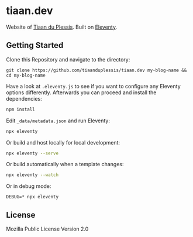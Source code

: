 # tiaan.dev

Website of [Tiaan du Plessis](https://github.com/tiaanduplessis). Built on [Eleventy](https://github.com/11ty/eleventy).

## Getting Started

Clone this Repository and navigate to the directory:

```
git clone https://github.com/tiaanduplessis/tiaan.dev my-blog-name && cd my-blog-name
```

Have a look at `.eleventy.js` to see if you want to configure any Eleventy options differently. Afterwards you can proceed and install the dependencies:

```bash
npm install
```

Edit `_data/metadata.json` and run Eleventy:

```bash
npx eleventy
```

Or build and host locally for local development:

```bash
npx eleventy --serve
```

Or build automatically when a template changes:

```bash
npx eleventy --watch
```

Or in debug mode:

```
DEBUG=* npx eleventy
```

## License

Mozilla Public License Version 2.0
